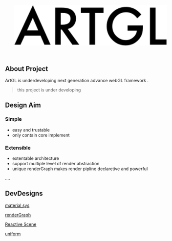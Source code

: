 
<img src="./logo.svg" 
style="margin:30px; width: 500px"></img>

## About Project

ArtGL is underdeveloping next generation advance webGL framework .

> this project is under developing

## Design Aim

### Simple

* easy and trustable
* only contain core implement

### Extensible

* extentable architecture
* support multiple level of render abstraction
* unique renderGraph makes render pipline declaretive and powerful


....

## DevDesigns

[material sys](./src/material/dev-design.md)

[renderGraph](./src/render-graph/dev-design.md)

[Reactive Scene](./src/store/dev-design.md)

[uniform](./src/webgl/uniform/uniform-dev-design.md)

